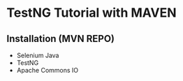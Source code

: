 # TestNG Tutorial with MAVEN

## Installation (MVN REPO)
- Selenium Java
- TestNG
- Apache Commons IO
